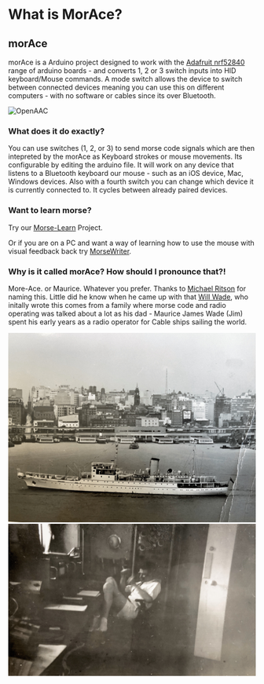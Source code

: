 # What is MorAce?

## morAce

morAce is a Arduino project designed to work with the [Adafruit nrf52840](https://www.adafruit.com/product/4062) range of arduino boards - and converts 1, 2 or 3 switch inputs into HID keyboard/Mouse commands. A mode switch allows the device to switch between connected devices meaning you can use this on different computers - with no software or cables since its over Bluetooth.

![OpenAAC](https://img.shields.io/badge/OpenAAC-%F0%9F%92%AC-red?style=flat\&link=https://www.openaac.org)

### What does it do exactly?

You can use switches (1, 2, or 3) to send morse code signals which are then intepreted by the morAce as Keyboard strokes or mouse movements. Its configurable by editing the arduino file. It will work on any device that listens to a Bluetooth keyboard our mouse - such as an iOS device, Mac, Windows devices. Also with a fourth switch you can change which device it is currently connected to. It cycles between already paired devices.

### Want to learn morse?

Try our [Morse-Learn](https://github.com/AceCentre/morse-learn/) Project.

Or if you are on a PC and want a way of learning how to use the mouse with visual feedback back try [MorseWriter](https://github.com/AceCentre/MorseWriter).

### Why is it called morAce? How should I pronounce that?!

More-Ace. or Maurice. Whatever you prefer. Thanks to [Michael Ritson](https://acecentre.org.uk/about/staff/michael-ritson) for naming this. Little did he know when he came up with that [Will Wade](https://acecentre.org.uk/about/staff/will-wade), who initally wrote this comes from a family where morse code and radio operating was talked about a lot as his dad - Maurice James Wade (Jim) spent his early years as a radio operator for Cable ships sailing the world.&#x20;

![Cable ship in Singapore](.gitbook/assets/photoboat.jpg) ![Jim Wade in the radio operators room](.gitbook/assets/photo.jpg)
